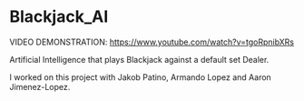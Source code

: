 # Blackjack_AI

VIDEO DEMONSTRATION: https://www.youtube.com/watch?v=tgoRpnibXRs

Artificial Intelligence that plays Blackjack against a default set Dealer.

I worked on this project with Jakob Patino, Armando Lopez and Aaron Jimenez-Lopez.
